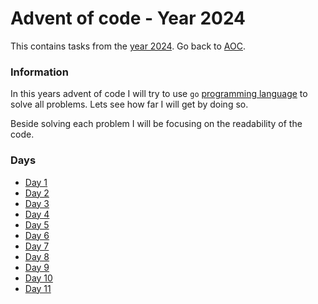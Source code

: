 # Advent of code - Year 2024

This contains tasks from the [year 2024](https://adventofcode.com/2024). Go back to [AOC](../adventofcode.md).

### Information

In this years advent of code I will try to use `go` [programming language](https://go.dev) to solve all problems. Lets see how far I will get by doing so.

Beside solving each problem I will be focusing on the readability of the code.

### Days

- [Day 1](2024-1.md)
- [Day 2](2024-2.md)
- [Day 3](2024-3.md)
- [Day 4](2024-4.md)
- [Day 5](2024-5.md)
- [Day 6](2024-6.md)
- [Day 7](2024-7.md)
- [Day 8](2024-8.md)
- [Day 9](2024-9.md)
- [Day 10](2024-10.md)
- [Day 11](2024-11.md)
